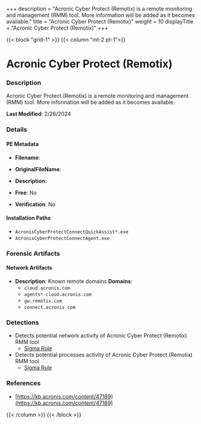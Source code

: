 +++
description = "Acronic Cyber Protect (Remotix) is a remote monitoring and management (RMM) tool. More information will be added as it becomes available."
title = "Acronic Cyber Protect (Remotix)"
weight = 10
displayTitle = "Acronic Cyber Protect (Remotix)"
+++


{{< block "grid-1" >}}
{{< column "mt-2 pt-1">}}

# Acronic Cyber Protect (Remotix)


### Description

Acronic Cyber Protect (Remotix) is a remote monitoring and management (RMM) tool. More information will be added as it becomes available.



**Last Modified**: 2/26/2024

### Details


#### PE Metadata
- **Filename**: 
- **OriginalFileName**: 
- **Description**: 


- **Free**: No

- **Verification**: No




#### Installation Paths
- `AcronisCyberProtectConnectQuickAssist*.exe`
- `AcronisCyberProtectConnectAgent.exe`

### Forensic Artifacts




#### Network Artifacts
- **Description**: Known remote domains  **Domains**:
    - `cloud.acronis.com`
    - `agents*-cloud.acronis.com`
    - `gw.remotix.com`
    - `connect.acronis.com`


### Detections
- Detects potential network activity of Acronic Cyber Protect (Remotix) RMM tool
  - [Sigma Rule](https://github.com/magicsword-io/LOLRMM/blob/main/detections/sigma/acronic_cyber_protect__remotix__network_sigma.yml)
- Detects potential processes activity of Acronic Cyber Protect (Remotix) RMM tool
  - [Sigma Rule](https://github.com/magicsword-io/LOLRMM/blob/main/detections/sigma/acronic_cyber_protect__remotix__processes_sigma.yml)

### References
- [https://kb.acronis.com/content/47189](https://kb.acronis.com/content/47189)



{{< /column >}}
{{< /block >}}
